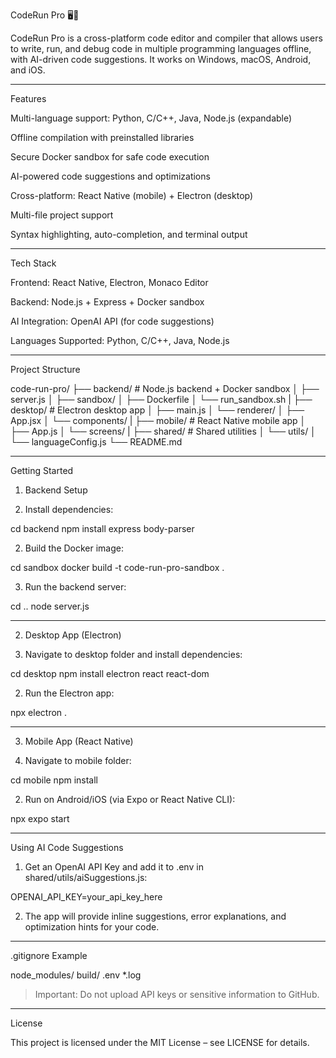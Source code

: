CodeRun Pro 🖥️📱

CodeRun Pro is a cross-platform code editor and compiler that allows users to write, run, and debug code in multiple programming languages offline, with AI-driven code suggestions. It works on Windows, macOS, Android, and iOS.


---

Features

Multi-language support: Python, C/C++, Java, Node.js (expandable)

Offline compilation with preinstalled libraries

Secure Docker sandbox for safe code execution

AI-powered code suggestions and optimizations

Cross-platform: React Native (mobile) + Electron (desktop)

Multi-file project support

Syntax highlighting, auto-completion, and terminal output



---

Tech Stack

Frontend: React Native, Electron, Monaco Editor

Backend: Node.js + Express + Docker sandbox

AI Integration: OpenAI API (for code suggestions)

Languages Supported: Python, C/C++, Java, Node.js



---

Project Structure

code-run-pro/
├── backend/                  # Node.js backend + Docker sandbox
│   ├── server.js
│   ├── sandbox/
│       ├── Dockerfile
│       └── run_sandbox.sh
|
├── desktop/                  # Electron desktop app
│   ├── main.js
│   └── renderer/
│       ├── App.jsx
│       └── components/
|
├── mobile/                   # React Native mobile app
│   ├── App.js
│   └── screens/
|
├── shared/                   # Shared utilities
│   └── utils/
│       └── languageConfig.js
└── README.md


---

Getting Started

1. Backend Setup

1. Install dependencies:



cd backend
npm install express body-parser

2. Build the Docker image:



cd sandbox
docker build -t code-run-pro-sandbox .

3. Run the backend server:



cd ..
node server.js


---

2. Desktop App (Electron)

1. Navigate to desktop folder and install dependencies:



cd desktop
npm install electron react react-dom

2. Run the Electron app:



npx electron .


---

3. Mobile App (React Native)

1. Navigate to mobile folder:



cd mobile
npm install

2. Run on Android/iOS (via Expo or React Native CLI):



npx expo start


---

Using AI Code Suggestions

1. Get an OpenAI API Key and add it to .env in shared/utils/aiSuggestions.js:



OPENAI_API_KEY=your_api_key_here

2. The app will provide inline suggestions, error explanations, and optimization hints for your code.




---

.gitignore Example

node_modules/
build/
.env
*.log

> Important: Do not upload API keys or sensitive information to GitHub.




---

License

This project is licensed under the MIT License – see LICENSE for details.

